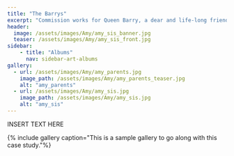 ```yaml
---
title: "The Barrys"
excerpt: "Commission works for Queen Barry, a dear and life-long friend from Groningen"
header:
  image: /assets/images/Amy/amy_sis_banner.jpg
  teaser: /assets/images/Amy/amy_sis_front.jpg
sidebar:
    - title: "Albums"
      nav: sidebar-art-albums
gallery:
  - url: /assets/images/Amy/amy_parents.jpg
    image_path: /assets/images/Amy/amy_parents_teaser.jpg
    alt: "amy_parents"
  - url: /assets/images/Amy/amy_sis.jpg
    image_path: /assets/images/Amy/amy_sis.jpg
    alt: "amy_sis"
---
```


INSERT TEXT HERE

{% include gallery caption="This is a sample gallery to go along with this case study."%}
